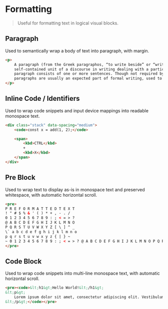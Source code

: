 # Formatting

> Useful for formatting text in logical visual blocks.

## Paragraph

Used to semantically wrap a body of text into paragraph, with margin.

```html render
<p>
    A paragraph (from the Greek paragraphos, “to write beside” or “written beside”) is a
    self-contained unit of a discourse in writing dealing with a particular point or idea. A
    paragraph consists of one or more sentences. Though not required by the syntax of any language,
    paragraphs are usually an expected part of formal writing, used to organize longer prose.
</p>
```

## Inline Code / Identifiers

Used to wrap code snippets and input device mappings into readable monospace text.

```html render
<div class="stack" data-spacing="medium">
    <code>const x = add(1, 2);</code>

    <span>
        <kbd>CTRL</kbd>
        +
        <kbd>X</kbd>
    </span>
</div>
```

## Pre Block

Used to wrap text to display as-is in monospace text and preserved whitespace, with automatic horizontal scroll.

```html render
<pre>
P R E F O R M A T T E D T E X T
! " # $ % & ' ( ) * + , - . /
0 1 2 3 4 5 6 7 8 9 : ; < = > ?
@ A B C D E F G H I J K L M N O
P Q R S T U V W X Y Z [ \ ] ^ _
\` a b c d e f g h i j k l m n o
p q r s t u v w x y z { | } ~
~ 0 1 2 3 4 5 6 7 8 9 : ; < = > ? @ A B C D E F G H I J K L M N O P Q R S T U V W X Y Z [ \ ] ^ _ \` a b c d e f g h i j k l m n o p q r s t u v w x y z { | } ~
</pre>
```

## Code Block

Used to wrap code snippets into multi-line monospace text, with automatic horizontal scroll.

```html render
<pre><code>&lt;h1&gt;Hello World!&lt;/h1&gt;
&lt;p&gt;
    Lorem ipsum dolor sit amet, consectetur adipiscing elit. Vestibulum non massa efficitur, viverra erat eu, tincidunt purus. Pellentesque ut lacinia turpis. Phasellus quis tempus libero. Maecenas ut tristique quam, sit amet dignissim ligula. Pellentesque bibendum leo iaculis, molestie libero vel, faucibus enim.
&lt;/p&gt;</code></pre>
```
